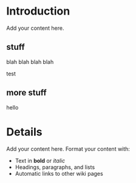 # Introduction #

Add your content here.

## stuff ##
blah blah
blah blah

test

## more stuff ##
hello


# Details #

Add your content here.  Format your content with:
  * Text in **bold** or _italic_
  * Headings, paragraphs, and lists
  * Automatic links to other wiki pages
